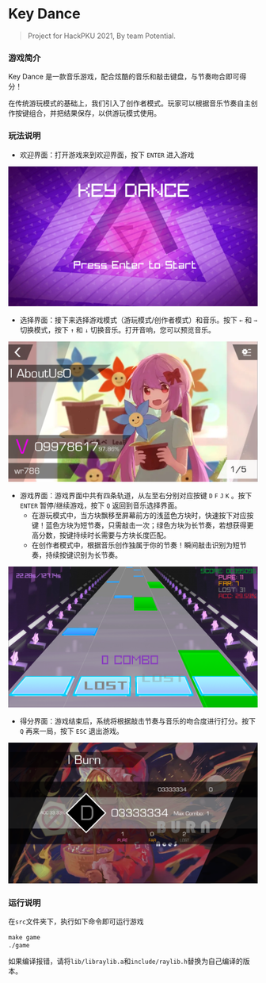 # Key Dance 
> Project for HackPKU 2021,
>     By team Potential.   
### 游戏简介

Key Dance 是一款音乐游戏，配合炫酷的音乐和敲击键盘，与节奏吻合即可得分！

在传统游玩模式的基础上，我们引入了创作者模式。玩家可以根据音乐节奏自主创作按键组合，并把结果保存，以供游玩模式使用。

### 玩法说明
- 欢迎界面：打开游戏来到欢迎界面，按下 `ENTER` 进入游戏

<img src="images/image-20210510112756399.png" alt="image-20210510112756399" style="zoom:50%;" />

- 选择界面：接下来选择游戏模式（游玩模式/创作者模式）和音乐。按下 `←` 和 `→` 切换模式，按下 `↑` 和 `↓` 切换音乐。打开音响，您可以预览音乐。

<img src="images/image-20210510112934430.png" alt="image-20210510112934430" style="zoom:50%;" />

- 游戏界面：游戏界面中共有四条轨道，从左至右分别对应按键 `D` `F` `J` `K` 。按下 `ENTER` 暂停/继续游戏，按下 `Q` 返回到音乐选择界面。
   - 在游玩模式中，当方块飘移至屏幕前方的浅蓝色方块时，快速按下对应按键！蓝色方块为短节奏，只需敲击一次；绿色方块为长节奏，若想获得更高分数，按键持续时长需要与方块长度匹配。
   - 在创作者模式中，根据音乐创作独属于你的节奏！瞬间敲击识别为短节奏，持续按键识别为长节奏。
   

<img src="images/image-20210510113455229.png" alt="image-20210510113455229" style="zoom:50%;" />

- 得分界面：游戏结束后，系统将根据敲击节奏与音乐的吻合度进行打分。按下 `Q` 再来一局，按下 `ESC` 退出游戏。

<img src="images/image-20210510112153109.png" alt="image-20210510112153109" style="zoom:50%;" />


### 运行说明

在`src`文件夹下，执行如下命令即可运行游戏
```shell
make game
./game
```
如果编译报错，请将`lib/libraylib.a`和`include/raylib.h`替换为自己编译的版本。
